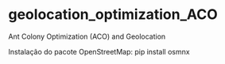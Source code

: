 # geolocation_optimization_ACO
Ant Colony Optimization (ACO) and Geolocation 

Instalação do pacote OpenStreetMap: pip install osmnx
